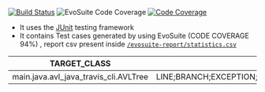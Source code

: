 [![Build Status](https://app.travis-ci.com/gptshubham595/avl_java_travis_cli.svg?branch=main)](https://app.travis-ci.com/gptshubham595/avl_java_travis_cli)
![EvoSuite Code Coverage](https://img.shields.io/badge/EvoSuite%20Code%20Coverage-94%25-yellowgreen)
[![Code Coverage](https://codecov.io/github/gptshubham595/avl_java_travis_cli/branch/main/graph/badge.svg)](https://codecov.io/gh/gptshubham595/avl_java_travis_cli)


- It uses the [JUnit](https://junit.org) testing framework
- It contains Test cases generated by using EvoSuite (CODE COVERAGE 94%) , report csv present inside [`/evosuite-report/statistics.csv`](https://github.com/gptshubham595/avl_java_travis_cli/blob/main/evosuite-report/statistics.csv)



| TARGET_CLASS                      | criterion                                                                  | Coverage           | Total_Goals | Covered_Goals | 
| ----------------------------------|:--------------------------------------------------------------------------:| ------------------:| -----------:| -------------:|
| main.java.avl_java_travis_cli.AVLTree | LINE;BRANCH;EXCEPTION;WEAKMUTATION;OUTPUT;METHOD;METHODNOEXCEPTION;CBRANCH | 0.9424876412429378 | 378         | 353           | 
